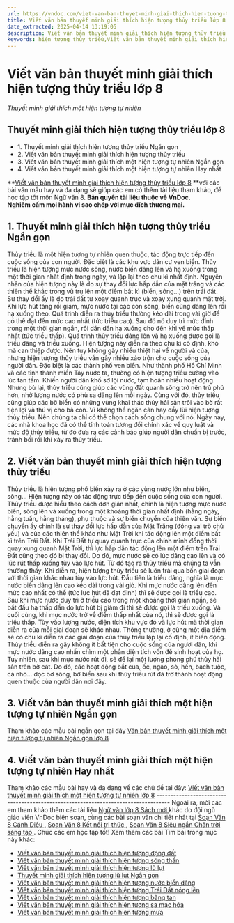 ```yaml
---
url: https://vndoc.com/viet-van-ban-thuyet-minh-giai-thich-hien-tuong-thuy-trieu-lop-8-297178
title: Viết văn bản thuyết minh giải thích hiện tượng thủy triều lớp 8 - Thuyết minh giải thích một hiện tượng tự nhiên - VnDoc.com
date_extracted: 2025-04-14 13:19:05
description: Viết văn bản thuyết minh giải thích hiện tượng thủy triều lớp 8 được biên soạn nhằm giúp các em HS đạt kết quả tốt trong quá trình làm bài tập và học tập môn Ngữ văn lớp 8.
keywords: hiện tượng thủy triều,Viết văn bản thuyết minh giải thích hiện tượng thủy triều,Thuyết minh giải thích hiện tượng thủy triều Ngắn gọn,thuyết minh giải thích hiện tượng thủy triều,Viết văn bản thuyết minh giải thích một hiện tượng thủy triều,văn bản thuyết minh giải thích hiện tượng thủy triều,Viết văn bản thuyết minh giải thích hiện tượng thủy triều lớp 8,Viết văn bản thuyết minh giải thích một hiện tượng tự nhiên lớp 8,văn mẫu lớp 8,ngữ văn 8
---
```


# Viết văn bản thuyết minh giải thích hiện tượng thủy triều lớp 8
 _Thuyết minh giải thích một hiện tượng tự nhiên_
## **Thuyết minh giải thích hiện tượng thủy triều lớp 8**
  * 1\. Thuyết minh giải thích hiện tượng thủy triều Ngắn gọn
  * 2\. Viết văn bản thuyết minh giải thích hiện tượng thủy triều
  * 3\. Viết văn bản thuyết minh giải thích một hiện tượng tự nhiên Ngắn gọn
  * 4\. Viết văn bản thuyết minh giải thích một hiện tượng tự nhiên Hay nhất

**[Viết văn bản thuyết minh giải thích hiện tượng thủy triều lớp 8](<https://vndoc.com/viet-van-ban-thuyet-minh-giai-thich-hien-tuong-thuy-trieu-lop-8-297178>) **với các bài văn mẫu hay và đa dạng sẽ giúp các em có thêm tài liệu tham khảo, để học tập tốt môn Ngữ văn 8.
**Bản quyền tài liệu thuộc về VnDoc.  
Nghiêm cấm mọi hành vi sao chép với mục đích thương mại.**
## **1\. Thuyết minh giải thích hiện tượng thủy triều Ngắn gọn**
Thủy triều là một hiện tượng tự nhiên quen thuộc, tác động trực tiếp đến cuộc sống của con người. Đặc biệt là các khu vực dân cư ven biển.
Thủy triều là hiện tượng mực nước sông, nước biển dâng lên và hạ xuống trong một thời gian nhất định trong ngày, và lặp lại theo chu kì nhất định. Nguyên nhân của hiện tượng này là do sự thay đổi lực hấp dẫn của mặt trăng và các thiên thể khác trong vũ trụ lên một điểm bất kì \(biển, sông…\) trên trái đất. Sự thay đổi ấy là do trái đất tự xoay quanh trục và xoay xung quanh mặt trời. Khi lực hút tăng rồi giảm, mực nước tại các con sông, biển cũng dâng lên rồi hạ xuống theo. Quá trình diễn ra thủy triều thường kéo dài trong vài giờ để có thể đạt đến mức cao nhất \(tức triều cao\). Sau đó nó duy trì mức đỉnh trong một thời gian ngắn, rồi dần dần hạ xuống cho đến khi về mức thấp nhất \(tức triều thấp\). Quá trình thủy triều dâng lên và hạ xuống được gọi là triều dâng và triều xuống. Hiện tượng này diễn ra theo chu kì cố định, khó mà can thiệp được. Nên tuy không gây nhiều thiệt hại về người và của, nhưng hiện tượng thủy triều vẫn gây nhiều xáo trộn cho cuộc sống của người dân. Đặc biệt là các thành phố ven biển. Như thành phố Hồ Chí Minh và các tỉnh thành miền Tây nước ta, thường có hiện tượng triều cường vào lúc tan tầm. Khiến người dân khổ sở lội nước, tạm hoãn nhiều hoạt động. Nhưng bù lại, thủy triều cũng giúp các vùng đất quanh sông trở nên trù phú hơn, nhờ lượng nước có phù sa dâng lên mỗi ngày. Cùng với đó, thủy triều cũng giúp các bờ biển có những vùng khai thác thủy hải sản trôi vào bờ rất tiện lợi và thú vị cho bà con.
Vì không thể ngăn cản hay đẩy lùi hiện tượng thủy triều. Nên chúng ta chỉ có thể chọn cách sống chung với nó. Ngày nay, các nhà khoa học đã có thể tính toán tương đối chính xác về quy luật và mức độ thủy triều, từ đó đưa ra các cảnh báo giúp người dân chuẩn bị trước, tránh bối rối khi xảy ra thủy triều.
## **2\. Viết văn bản thuyết minh giải thích hiện tượng thủy triều**
Thủy triều là hiện tượng phổ biến xảy ra ở các vùng nước lớn như biển, sông… Hiện tượng này có tác động trực tiếp đến cuộc sống của con người.
Thủy triều được hiểu theo cách đơn giản nhất, chính là hiện tượng mực nước biển, sông lên và xuống trong một khoảng thời gian nhất định \(hằng ngày, hằng tuần, hằng tháng\), phụ thuộc và sự biến chuyển của thiên văn. Sự biến chuyển ấy chính là sự thay đổi lực hấp dẫn của Mặt Trăng \(đóng vai trò chủ yếu\) và của các thiên thể khác như Mặt Trời khi tác động lên một điểm bất kì trên Trái Đất. Khi Trái Đất tự quay quanh trục của chính mình đồng thời quay xung quanh Mặt Trời, thì lực hấp dẫn tác động lên một điểm trên Trái Đất cũng theo đó bị thay đổi. Do đó, mực nước sẽ có lúc dâng cao lên và có lúc rút thấp xuống tùy vào lực hút. Từ đó tạo ra thủy triều mà chúng ta vẫn thường thấy.
Khi diễn ra, hiện tượng thủy triều sẽ luôn trải qua bốn giai đoạn với thời gian khác nhau tùy vào lực hút. Đầu tiên là triều dâng, nghĩa là mực nước biển dâng lên cao kéo dài trong vài giờ. Khi mực nước dâng lên đến mức cao nhất có thể \(tức lực hút đã đạt đỉnh\) thì sẽ được gọi là triều cao. Sau khi mực nước duy trì ở triều cao trong một khoảng thời gian ngắn, sẽ bắt đầu hạ thấp dần do lực hút bị giảm đi thì sẽ được gọi là triều xuống. Và cuối cùng, khi mực nước trở về điểm thấp nhất của nó, thì sẽ được gọi là triều thấp. Tùy vào lượng nước, diện tích khu vực đó và lực hút mà thời gian diễn ra của mỗi giai đoạn sẽ khác nhau. Thông thường, ở cùng một địa điểm sẽ có chu kì diễn ra các giai đoạn của thủy triều lặp lại cố định, ít biến động.
Thủy triều diễn ra gây không ít bất tiện cho cuộc sống của người dân, khi mực nước dâng cao nhấn chìm một phần diện tích vốn để sinh hoạt của họ. Tuy nhiên, sau khi mực nước rút đi, sẽ để lại một lượng phong phú thủy hải sản trên bờ cát. Do đó, các hoạt động bắt cua, ốc, ngao, sò, hến, bạch tuộc, cá nhỏ… dọc bờ sông, bờ biển sau khi thủy triều rút đã trở thành hoạt động quen thuộc của người dân nơi đây.
## **3\. Viết văn bản thuyết minh giải thích một hiện tượng tự nhiên Ngắn gọn**
Tham khảo các mẫu bài ngắn gọn tại đây [Văn bản thuyết minh giải thích một hiện tượng tự nhiên Ngắn gọn lớp 8](<https://vndoc.com/thuyet-minh-giai-thich-mot-hien-tuong-tu-nhien-lop-8-ngan-gon-297168>)
## **4\. Viết văn bản thuyết minh giải thích một hiện tượng tự nhiên Hay nhất**
Tham khảo các mẫu bài hay và đa dạng về các chủ đề tại đây: [Viết văn bản thuyết minh giải thích một hiện tượng tự nhiên lớp 8](<https://vndoc.com/viet-van-ban-thuyet-minh-giai-thich-mot-hien-tuong-tu-nhien-lop-8-297167>)
\-----------------------------------------------------------------------------------
Ngoài ra, mời các em tham khảo thêm các tài liệu [ Ngữ văn lớp 8 Sách mới ](<https://vndoc.com/ngu-van-lop8>) khác do đội ngũ giáo viên VnDoc biên soạn, cùng các bài soạn văn chi tiết nhất tại [ Soạn Văn 8 Cánh Diều ](<https://vndoc.com/ngu-van-8-canh-dieu>) , [ Soạn Văn 8 Kết nối tri thức ](<https://vndoc.com/ngu-van-8-ket-noi-tri-thuc>) , [ Soạn Văn 8 Siêu ngắn Chân trời sáng tạo ](<https://vndoc.com/soan-van-8-sieu-ngan>) . Chúc các em học tập tốt\!
Xem thêm các bài Tìm bài trong mục này khác:
  * [Viết văn bản thuyết minh giải thích hiện tượng động đất](</viet-van-ban-thuyet-minh-giai-thich-hien-tuong-dong-dat-lop-8-297179>)
  * [Viết văn bản thuyết minh giải thích hiện tượng sóng thần](</viet-van-ban-thuyet-minh-giai-thich-hien-tuong-song-than-lop-8-297180>)
  * [Viết văn bản thuyết minh giải thích hiện tượng lũ lụt](</viet-van-ban-thuyet-minh-giai-thich-hien-tuong-lu-lut-lop-8-297181>)
  * [Thuyết minh giải thích hiện tượng lũ lụt Ngắn gọn](</van-ban-thuyet-minh-giai-thich-hien-tuong-lu-lut-ngan-gon-lop-8-330015>)
  * [Viết văn bản thuyết minh giải thích hiện tượng nước biển dâng](</viet-van-ban-thuyet-minh-giai-thich-hien-tuong-nuoc-bien-dang-lop-8-297182>)
  * [Viết văn bản thuyết minh giải thích hiện tượng Trái Đất nóng lên](</viet-van-ban-thuyet-minh-giai-thich-hien-tuong-trai-dat-nong-len-lop-8-297244>)
  * [Viết văn bản thuyết minh giải thích hiện tượng băng tan](</viet-van-ban-thuyet-minh-giai-thich-hien-tuong-bang-tan-o-cac-dia-cuc-lop-8-297245>)
  * [Viết văn bản thuyết minh giải thích hiện tượng sa mạc hóa](</viet-van-ban-thuyet-minh-giai-thich-hien-tuong-sa-mac-hoa-lop-8-297248>)
  * [Viết văn bản thuyết minh giải thích hiện tượng mưa](</thuyet-minh-ve-hien-tuong-tu-nhien-mua-lop-8-306452>)

